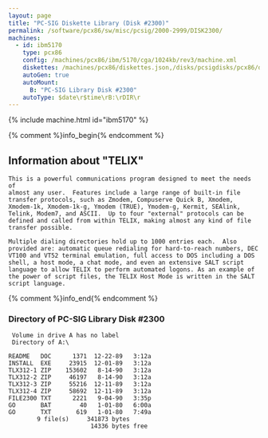 ```yaml
---
layout: page
title: "PC-SIG Diskette Library (Disk #2300)"
permalink: /software/pcx86/sw/misc/pcsig/2000-2999/DISK2300/
machines:
  - id: ibm5170
    type: pcx86
    config: /machines/pcx86/ibm/5170/cga/1024kb/rev3/machine.xml
    diskettes: /machines/pcx86/diskettes.json,/disks/pcsigdisks/pcx86/diskettes.json
    autoGen: true
    autoMount:
      B: "PC-SIG Library Disk #2300"
    autoType: $date\r$time\rB:\rDIR\r
---
```


{% include machine.html id="ibm5170" %}

{% comment %}info_begin{% endcomment %}

## Information about "TELIX"

    This is a powerful communications program designed to meet the needs of
    almost any user.  Features include a large range of built-in file
    transfer protocols, such as Zmodem, Compuserve Quick B, Xmodem,
    Xmodem-1k, Xmodem-1k-g, Ymodem (TRUE), Ymodem-g, Kermit, SEAlink,
    Telink, Modem7, and ASCII.  Up to four "external" protocols can be
    defined and called from within TELIX, making almost any kind of file
    transfer possible.
    
    Multiple dialing directories hold up to 1000 entries each.  Also
    provided are: automatic queue redialing for hard-to-reach numbers, DEC
    VT100 and VT52 terminal emulation, full access to DOS including a DOS
    shell, a host mode, a chat mode, and even an extensive SALT script
    language to allow TELIX to perform automated logons. As an example of
    the power of script files, the TELIX Host Mode is written in the SALT
    script language.
{% comment %}info_end{% endcomment %}


### Directory of PC-SIG Library Disk #2300

     Volume in drive A has no label
     Directory of A:\

    README   DOC      1371  12-22-89   3:12a
    INSTALL  EXE     23915  12-01-89   3:12a
    TLX312-1 ZIP    153602   8-14-90   3:12a
    TLX312-2 ZIP     46197   8-14-90   3:12a
    TLX312-3 ZIP     55216  12-11-89   3:12a
    TLX312-4 ZIP     58692  12-11-89   3:12a
    FILE2300 TXT      2221   9-04-90   3:35p
    GO       BAT        40   1-01-80   6:00a
    GO       TXT       619   1-01-80   7:49a
            9 file(s)     341873 bytes
                           14336 bytes free
